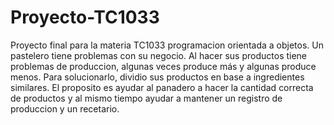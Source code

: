 # Proyecto-TC1033
Proyecto final para la materia TC1033 programacion orientada a objetos.
Un pastelero tiene problemas con su negocio. Al hacer sus productos tiene problemas de produccion, algunas veces produce más y algunas produce menos.
Para solucionarlo, dividio sus productos en base a ingredientes similares. El proposito es ayudar al panadero a hacer la cantidad correcta de productos
y al mismo tiempo ayudar a mantener un registro de produccion y un recetario.
